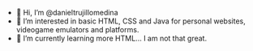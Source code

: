 - 👋 Hi, I’m @danieltrujillomedina
- 👀 I’m interested in basic HTML, CSS and Java for personal websites, videogame emulators and platforms.
- 🌱 I’m currently learning more HTML... I am not that great.

<!---
danieltrujillomedina/danieltrujillomedina is a ✨ special ✨ repository because its `README.md` (this file) appears on your GitHub profile.
You can click the Preview link to take a look at your changes.
--->

